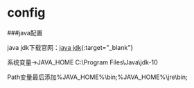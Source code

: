 # config


###java配置

java jdk下载官网：[java jdk](http://www.oracle.com/technetwork/java/javase/downloads/index.html){:target="_blank"}

系统变量->JAVA_HOME C:\Program Files\Java\jdk-10

Path变量最后添加%JAVA_HOME%\bin;%JAVA_HOME%\jre\bin;

